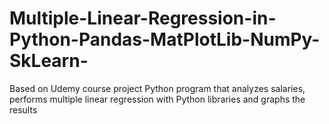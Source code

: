 # Multiple-Linear-Regression-in-Python-Pandas-MatPlotLib-NumPy-SkLearn-
Based on Udemy course project
Python program that analyzes salaries, performs multiple linear regression with Python libraries and graphs the results

